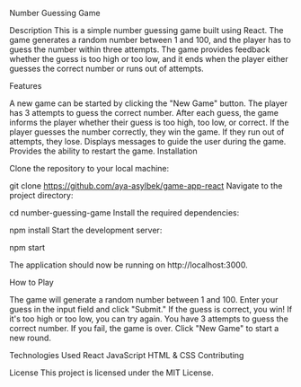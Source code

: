 Number Guessing Game

Description
This is a simple number guessing game built using React. The game generates a random number between 1 and 100, and the player has to guess the number within three attempts. The game provides feedback whether the guess is too high or too low, and it ends when the player either guesses the correct number or runs out of attempts.


Features


A new game can be started by clicking the "New Game" button.
The player has 3 attempts to guess the correct number.
After each guess, the game informs the player whether their guess is too high, too low, or correct.
If the player guesses the number correctly, they win the game. If they run out of attempts, they lose.
Displays messages to guide the user during the game.
Provides the ability to restart the game.
Installation


Clone the repository to your local machine:

git clone https://github.com/aya-asylbek/game-app-react
Navigate to the project directory:

cd number-guessing-game
Install the required dependencies:

npm install
Start the development server:

npm start

The application should now be running on http://localhost:3000.

How to Play

The game will generate a random number between 1 and 100.
Enter your guess in the input field and click "Submit."
If the guess is correct, you win! If it's too high or too low, you can try again.
You have 3 attempts to guess the correct number. If you fail, the game is over.
Click "New Game" to start a new round.


Technologies Used
React
JavaScript 
HTML & CSS
Contributing

License
This project is licensed under the MIT License.
